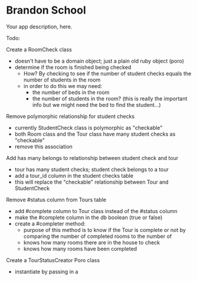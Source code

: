 # Brandon School
Your app description, here.

Todo:  

Create a RoomCheck class
- doesn't have to be a domain object; just a plain old ruby object (poro)
- determine if the room is finished being checked
  - How? By checking to see if the number of student checks equals the number
    of students in the room
  - in order to do this we may need:
    - the number of beds in the room
    - the number of students in the room? (this is really the important info
    but we might need the bed to find the student...)

Remove polymorphic relationship for student checks
- currently StudentCheck class is polymorphic as "checkable"
- both Room class and the Tour class have many student checks as "checkable"
- remove this association

Add has many belongs to relationship between student check and tour
- tour has many student checks; student check belongs to a tour
- add a tour_id column in the student checks table
- this will replace the "checkable" relationship between Tour and StudentCheck  

Remove #status column from Tours table
- add #complete column to Tour class instead of the #status column
- make the #complete column in the db boolean (true or false)
- create a #completer method:
  - purpose of this method is to know if the Tour is complete or not by comparing
    the number of completed rooms to the number of
  - knows how many rooms there are in the house to check
  - knows how many rooms have been completed

Create a TourStatusCreator Poro class
- instantiate by passing in a
